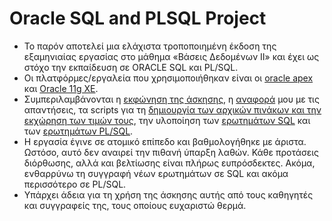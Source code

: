 # Oracle SQL and PLSQL Project

* Το παρόν αποτελεί μια ελάχιστα τροποποιημένη έκδοση της εξαμηνιαίας εργασίας στο μάθημα «Βάσεις Δεδομένων ΙΙ» και έχει ως στόχο την εκπαίδευση σε ORACLE SQL και PL/SQL. 
* Οι πλατφόρμες/εργαλεία που χρησιμοποιήθηκαν είναι οι [oracle apex](https://apex.oracle.com/en/) και [Oracle 11g XE](http://www.oracle.com/technetwork/database/database-technologies/express-edition/downloads/index.html). 
* Συμπεριλαμβάνονται η [εκφώνηση της άσκησης](https://github.com/TasoulasTheofanis/Oracle-SQL-and-PL-SQL-Greek-Project/blob/master/DBII-Project.pdf), η [αναφορά](https://github.com/TasoulasTheofanis/Oracle-SQL-and-PL-SQL-Greek-Project/blob/master/Report_.pdf) μου με τις απαντήσεις, τα scripts για τη [δημιουργία των αρχικών πινάκων και την εκχώρηση των τιμών τους](https://github.com/TasoulasTheofanis/Oracle-SQL-and-PL-SQL-Greek-Project/tree/master/CREATE-TABLE-AND-INSERT-VALUES), την υλοποίηση των [ερωτημάτων SQL](https://github.com/TasoulasTheofanis/Oracle-SQL-and-PL-SQL-Greek-Project/tree/master/SQL_QUERIES) και των [ερωτημάτων PL/SQL](https://github.com/TasoulasTheofanis/Oracle-SQL-and-PL-SQL-Greek-Project/tree/master/PL_SQL_QUERIES).
* Η εργασία έγινε σε ατομικό επίπεδο και βαθμολογήθηκε με άριστα. Ωστόσο, αυτό δεν αναιρεί την πιθανή ύπαρξη λαθών. Κάθε προτάσεις
διόρθωσης, αλλά και βελτίωσης είναι πλήρως ευπρόσδεκτες. Ακόμα, ενθαρρύνω τη συγγραφή νέων ερωτημάτων σε SQL και ακόμα
περισσότερο σε PL/SQL.
* Υπάρχει άδεια για τη χρήση της άσκησης αυτής από τους καθηγητές και συγγραφείς της, τους οποίους ευχαριστώ θερμά.
